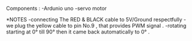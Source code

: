 Components :
-Ardunio uno
-servo motor

*NOTES
-connecting The RED & BLACK cable to 5V/Ground respectfully
-we plug the yellow cable to pin No.9 , that provides PWM signal .
-rotating starting at 0° till 90° then it came back automatically to 0° .

